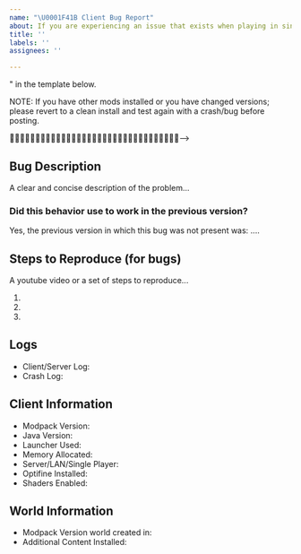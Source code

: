 ```yaml
---
name: "\U0001F41B Client Bug Report"
about: If you are experiencing an issue that exists when playing in singleplayer
title: ''
labels: ''
assignees: ''

---
```


<!--🌟🌟🌟🌟🌟🌟🌟🌟🌟🌟🌟🌟🌟🌟🌟🌟🌟🌟🌟🌟🌟🌟🌟🌟🌟🌟🌟🌟🌟🌟🌟

Thank you for submitting an issue for the relevant topic. Please ensure that you fill in all the required information needed as specified by the template below. Enter text following any "<!-- ✍️-->" in the template below.

NOTE: If you have other mods installed or you have changed versions; please revert to a clean install and test again with a crash/bug before posting.

🌟🌟🌟🌟🌟🌟🌟🌟🌟🌟🌟🌟🌟🌟🌟🌟🌟🌟🌟🌟🌟🌟🌟🌟🌟🌟🌟🌟🌟🌟🌟🌟🌟-->


## Bug Description
<!-- ✍️--> A clear and concise description of the problem...

### Did this behavior use to work in the previous version?
<!-- ✍️--> Yes, the previous version in which this bug was not present was: ....

## Steps to Reproduce (for bugs)
<!-- ✍️--> A youtube video or a set of steps to reproduce...
1.
2.
3.

## Logs
<!--
Twitch logs can be found in the installation directory for the Twitch App.  Or click the ... button on SevTech and hit "Open Folder"
ATLauncher logs can be found in the installation directory. Or you can "Open Folder" from the launcher to view the instance.
Then upload the latest/crash logs to PasteBin or Gist. DON'T Upload them to GitHub -->
* Client/Server Log:<!-- ✍️-->
* Crash Log:<!-- ✍️-->

## Client Information
* Modpack Version:<!-- ✍️-->
* Java Version:<!-- ✍️-->
* Launcher Used:<!-- ✍️-->
* Memory Allocated:<!-- ✍️-->
* Server/LAN/Single Player:<!-- ✍️-->
* Optifine Installed:<!-- ✍️-->
* Shaders Enabled:<!-- ✍️-->

## World Information
* Modpack Version world created in:<!-- ✍️-->
* Additional Content Installed:<!-- ✍️-->
